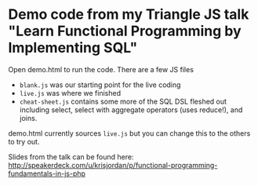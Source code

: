# Demo code from my Triangle JS talk "Learn Functional Programming by Implementing SQL"

Open demo.html to run the code. There are a few JS files

 * `blank.js` was our starting point for the live coding
 * `live.js` was where we finished
 * `cheat-sheet.js` contains some more of the SQL DSL fleshed out
    including select, select with aggregate operators (uses reduce!),
    and joins.

demo.html currently sources `live.js` but you can change this to the others
to try out.

Slides from the talk can be found here: http://speakerdeck.com/u/krisjordan/p/functional-programming-fundamentals-in-js-php

